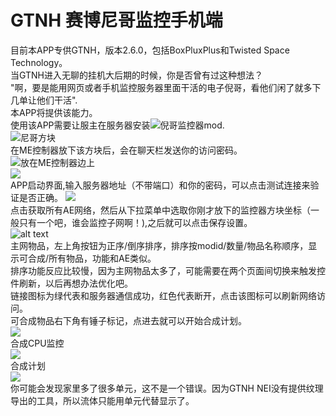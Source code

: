 # GTNH 赛博尼哥监控手机端  
目前本APP专供GTNH，版本2.6.0，包括BoxPluxPlus和Twisted Space Technology。  
当GTNH进入无聊的挂机大后期的时候，你是否曾有过这种想法？  
"啊，要是能用网页或者手机监控服务器里面干活的电子倪哥，看他们闲了就多下几单让他们干活".  
本APP将提供该能力。  
使用该APP需要让服主在服务器安装![倪哥监控器](https://github.com/koiNoCirculation/AEMobile)mod.  
![尼哥方块](screenshot-block.png)  
在ME控制器放下该方块后，会在聊天栏发送你的访问密码。   
![放在ME控制器边上](screenshot-me.png)  
![](password.png)  
APP启动界面,输入服务器地址（不带端口）和你的密码，可以点击测试连接来验证是否正确。
![](start.png)  
点击获取所有AE网络，然后从下拉菜单中选取你刚才放下的监控器方块坐标（一般只有一个吧，谁会监控子网啊！),之后就可以点击保存设置。  
![alt text](mainnet.png)   
主网物品，左上角按钮为正序/倒序排序，排序按modid/数量/物品名称顺序，显示可合成/所有物品，功能和AE类似。  
排序功能反应比较慢，因为主网物品太多了，可能需要在两个页面间切换来触发控件刷新，以后再想办法优化吧。  
链接图标为绿代表和服务器通信成功，红色代表断开，点击该图标可以刷新网络访问。    
可合成物品右下角有锤子标记，点进去就可以开始合成计划。  
![](bb3c7e9dd01a5f76924e65f363f25568.png)  
合成CPU监控  
![](61abcf499684b5da450be7fe32a58936.png)  
合成计划  
![](plan.png)  
你可能会发现家里多了很多单元，这不是一个错误。因为GTNH NEI没有提供纹理导出的工具，所以流体只能用单元代替显示了。  